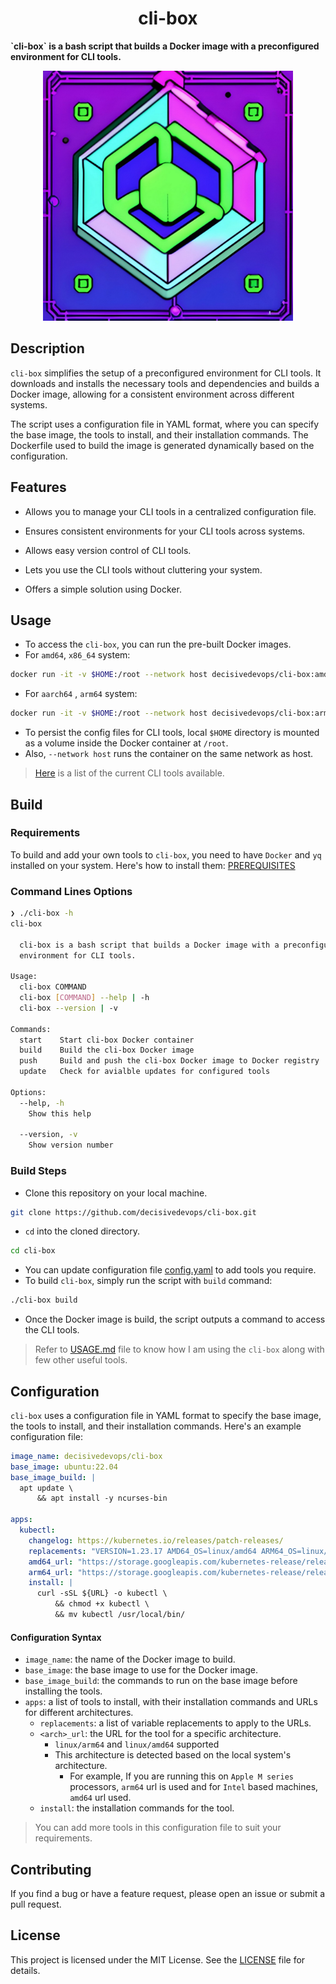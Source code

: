 <p align="center">
    <h1 align="center">cli-box</h1>
    <b>`cli-box` is a bash script that builds a Docker image with a preconfigured environment for CLI tools.</b><br>
</p>

<p align="center">
    <img src="./assets/cli-box.jpg" width="400" height="400"/>
</p>

## Description

`cli-box` simplifies the setup of a preconfigured environment for CLI tools. It downloads and installs the necessary tools and dependencies and builds a Docker image, allowing for a consistent environment across different systems.

The script uses a configuration file in YAML format, where you can specify the base image, the tools to install, and their installation commands. The Dockerfile used to build the image is generated dynamically based on the configuration.

## Features

- Allows you to manage your CLI tools in a centralized configuration file.

- Ensures consistent environments for your CLI tools across systems.

- Allows easy version control of CLI tools.

- Lets you use the CLI tools without cluttering your system.

- Offers a simple solution using Docker.

## Usage

  - To access the `cli-box`, you can run the pre-built Docker images.
  - For `amd64`, `x86_64` system:

```bash
docker run -it -v $HOME:/root --network host decisivedevops/cli-box:amd64-latest zsh
```

- For `aarch64` , `arm64` system:

```bash
docker run -it -v $HOME:/root --network host decisivedevops/cli-box:arm64-latest zsh
```

  - To persist the config files for CLI tools, local `$HOME` directory is mounted as a volume inside the Docker container at `/root`.
  - Also, `--network host` runs the container on the same network as host.

>  [Here](APPLIST.md) is a list of the current CLI tools available.

## Build

### Requirements

To build and add your own tools to `cli-box`, you need to have `Docker` and `yq` installed on your system. Here's how to install them: [PREREQUISITES](PREREQUISITES.md)

### Command Lines Options

```bash
❯ ./cli-box -h
cli-box

  cli-box is a bash script that builds a Docker image with a preconfigured
  environment for CLI tools.

Usage:
  cli-box COMMAND
  cli-box [COMMAND] --help | -h
  cli-box --version | -v

Commands:
  start    Start cli-box Docker container
  build    Build the cli-box Docker image
  push     Build and push the cli-box Docker image to Docker registry
  update   Check for avialble updates for configured tools

Options:
  --help, -h
    Show this help

  --version, -v
    Show version number

```

### Build Steps

- Clone this repository on your local machine.
```bash
git clone https://github.com/decisivedevops/cli-box.git
```

- `cd` into the cloned directory.
```bash
cd cli-box
```
- You can update configuration file [config.yaml](config.yaml) to add tools you require.
- To build `cli-box`, simply run the script with `build` command:
```bash
./cli-box build
```

- Once the Docker image is build, the script outputs a command to access the CLI tools.

> Refer to [USAGE.md](USAGE.md) file to know how I am using the `cli-box` along with few other useful tools.

## Configuration

`cli-box` uses a configuration file in YAML format to specify the base image, the tools to install, and their installation commands. Here's an example configuration file:


```yaml
image_name: decisivedevops/cli-box
base_image: ubuntu:22.04
base_image_build: |
  apt update \
      && apt install -y ncurses-bin

apps:
  kubectl:
    changelog: https://kubernetes.io/releases/patch-releases/
    replacements: "VERSION=1.23.17 AMD64_OS=linux/amd64 ARM64_OS=linux/arm64"
    amd64_url: "https://storage.googleapis.com/kubernetes-release/release/v${VERSION}/bin/${AMD64_OS}/kubectl"
    arm64_url: "https://storage.googleapis.com/kubernetes-release/release/v${VERSION}/bin/${ARM64_OS}/kubectl"
    install: |
      curl -sSL ${URL} -o kubectl \
          && chmod +x kubectl \
          && mv kubectl /usr/local/bin/
```
#### Configuration Syntax
- `image_name`: the name of the Docker image to build.
- `base_image`: the base image to use for the Docker image.
- `base_image_build`: the commands to run on the base image before installing the tools.
- `apps`: a list of tools to install, with their installation commands and URLs for different architectures.
	- `replacements`: a list of variable replacements to apply to the URLs.
	- `<arch>_url`: the URL for the tool for a specific architecture.
	  - `linux/arm64` and `linux/amd64` supported
	  - This architecture is detected based on the local system's architecture.
	    - For example, If you are running this on `Apple M series` processors, `arm64` url is used and for `Intel` based machines, `amd64` url used.
	- `install`: the installation commands for the tool.

> You can add more tools in this configuration file to suit your requirements.

## Contributing

If you find a bug or have a feature request, please open an issue or submit a pull request.
## License

This project is licensed under the MIT License. See the [LICENSE](LICENSE) file for details.
